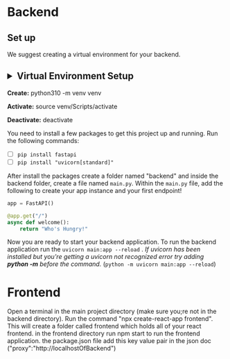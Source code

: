 # Backend
## Set up
We suggest creating a virtual environment for your backend.

## <details> <summary>  Virtual Environment Setup</summary>


**Create:** python310 -m venv venv

**Activate:** source venv/Scripts/activate

**Deactivate:** deactivate

</details>

You need to install a few packages to get this project up and running. Run the following commands:
- [ ] `pip install fastapi`
- [ ] `pip install "uvicorn[standard]"`

After install the packages create a folder named "backend" and inside the backend folder, create a file named `main.py`. Within the `main.py` file, add the following to create your app instance and your first endpoint! 
``` python
app = FastAPI()

@app.get("/")
async def welcome():
    return "Who's Hungry!"
```
Now you are ready to start your backend application. To run the backend application run the `uvicorn main:app --reload` . *If uvicorn has been installed but you're getting a uvicorn not recognized error try adding **python -m**  before the command.* (`python -m uvicorn main:app --reload`)


# Frontend
Open a terminal in the main project directory (make sure you;re not in the backend directory). Run the command "npx create-react-app frontend". This will create a folder called frontend which holds all of your react frontend. in the frontend directory run npm start to run the frontend application. the package.json file add this key value pair in the json doc ("proxy":"http://localhostOfBackend")